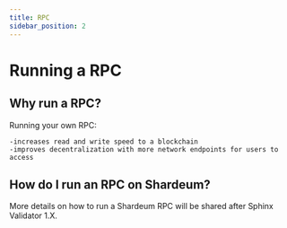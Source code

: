 ```yaml
---
title: RPC
sidebar_position: 2
---
```


# Running a RPC

## Why run a RPC?

Running your own RPC:

    -increases read and write speed to a blockchain
    -improves decentralization with more network endpoints for users to access

## How do I run an RPC on Shardeum?

More details on how to run a Shardeum RPC will be shared after Sphinx Validator 1.X.
